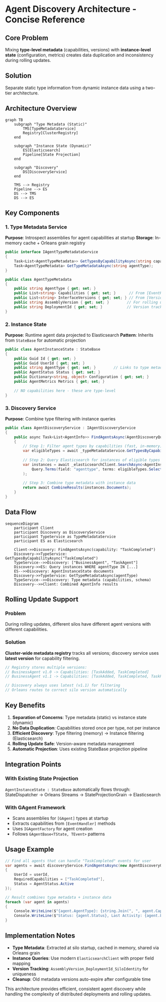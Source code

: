 # Agent Discovery Architecture - Concise Reference

## Core Problem
Mixing **type-level metadata** (capabilities, versions) with **instance-level state** (configuration, metrics) creates data duplication and inconsistency during rolling updates.

## Solution
Separate static type information from dynamic instance data using a two-tier architecture.

## Architecture Overview

```mermaid
graph TB
    subgraph "Type Metadata (Static)"
        TMS[TypeMetadataService]
        Registry[ClusterRegistry]
    end
    
    subgraph "Instance State (Dynamic)"
        ES[Elasticsearch]
        Pipeline[State Projection]
    end
    
    subgraph "Discovery"
        DS[DiscoveryService]
    end
    
    TMS --> Registry
    Pipeline --> ES
    DS --> TMS
    DS --> ES
```

## Key Components

### 1. Type Metadata Service
**Purpose**: Introspect assemblies for agent capabilities at startup
**Storage**: In-memory cache + Orleans grain registry

```csharp
public interface IAgentTypeMetadataService
{
    Task<List<AgentTypeMetadata>> GetTypesByCapabilityAsync(string capability);
    Task<AgentTypeMetadata> GetTypeMetadataAsync(string agentType);
}

public class AgentTypeMetadata
{
    public string AgentType { get; set; }
    public List<string> Capabilities { get; set; }      // From [EventHandler] methods
    public List<string> InterfaceVersions { get; set; } // From [Version] attributes  
    public string AssemblyVersion { get; set; }        // For rolling updates
    public string DeploymentId { get; set; }           // Version tracking
}
```

### 2. Instance State
**Purpose**: Runtime agent data projected to Elasticsearch
**Pattern**: Inherits from `StateBase` for automatic projection

```csharp
public class AgentInstanceState : StateBase
{
    public Guid Id { get; set; }
    public Guid UserId { get; set; }
    public string AgentType { get; set; }        // Links to type metadata
    public AgentStatus Status { get; set; }
    public Dictionary<string, object> Configuration { get; set; }
    public AgentMetrics Metrics { get; set; }
    
    // NO capabilities here - these are type-level
}
```

### 3. Discovery Service
**Purpose**: Combine type filtering with instance queries

```csharp
public class AgentDiscoveryService : IAgentDiscoveryService
{
    public async Task<List<AgentInfo>> FindAgentsAsync(AgentDiscoveryQuery query)
    {
        // Step 1: Filter agent types by capabilities (fast, in-memory)
        var eligibleTypes = await _typeMetadataService.GetTypesByCapabilityAsync(query.Capability);
        
        // Step 2: Query Elasticsearch for instances of eligible types (scalable)
        var instances = await _elasticsearchClient.SearchAsync<AgentInstanceState>(
            Query.Terms(field: "agenttype", terms: eligibleTypes.Select(t => t.AgentType))
        );
        
        // Step 3: Combine type metadata with instance data
        return await CombineResults(instances.Documents);
    }
}
```

## Data Flow

```mermaid
sequenceDiagram
    participant Client
    participant Discovery as DiscoveryService
    participant TypeService as TypeMetadataService
    participant ES as Elasticsearch
    
    Client->>Discovery: FindAgentsAsync(capability: "TaskCompleted")
    Discovery->>TypeService: GetTypesByCapabilityAsync("TaskCompleted")
    TypeService-->>Discovery: ["BusinessAgent", "TaskAgent"]
    Discovery->>ES: Query instances WHERE agentType IN [...]
    ES-->>Discovery: AgentInstanceState documents
    Discovery->>TypeService: GetTypeMetadataAsync(agentType)
    TypeService-->>Discovery: Type metadata (capabilities, schema)
    Discovery-->>Client: Combined AgentInfo results
```

## Rolling Update Support

### Problem
During rolling updates, different silos have different agent versions with different capabilities.

### Solution
**Cluster-wide metadata registry** tracks all versions; discovery service uses **latest version** for capability filtering.

```csharp
// Registry stores multiple versions:
// BusinessAgent v1.0 -> Capabilities: [TaskAdded, TaskCompleted]  
// BusinessAgent v1.1 -> Capabilities: [TaskAdded, TaskCompleted, TaskPrioritized]

// Discovery always uses latest (v1.1) for filtering
// Orleans routes to correct silo version automatically
```

## Key Benefits

1. **Separation of Concerns**: Type metadata (static) vs instance state (dynamic)
2. **No Data Duplication**: Capabilities stored once per type, not per instance
3. **Efficient Discovery**: Type filtering (memory) → Instance filtering (Elasticsearch)
4. **Rolling Update Safe**: Version-aware metadata management
5. **Automatic Projection**: Uses existing StateBase projection pipeline

## Integration Points

### With Existing State Projection
`AgentInstanceState : StateBase` automatically flows through:
StateDispatcher → Orleans Streams → StateProjectionGrain → Elasticsearch

### With GAgent Framework
- Scans assemblies for `[GAgent]` types at startup
- Extracts capabilities from `[EventHandler]` methods
- Uses `IGAgentFactory` for agent creation
- Follows `GAgentBase<TState, TEvent>` patterns

## Usage Example

```csharp
// Find all agents that can handle "TaskCompleted" events for user
var agents = await discoveryService.FindAgentsAsync(new AgentDiscoveryQuery 
{
    UserId = userId,
    RequiredCapabilities = ["TaskCompleted"],
    Status = AgentStatus.Active
});

// Result combines type metadata + instance data
foreach (var agent in agents)
{
    Console.WriteLine($"{agent.AgentType}: {string.Join(", ", agent.Capabilities)}");
    Console.WriteLine($"Status: {agent.Status}, Last Activity: {agent.LastActivity}");
}
```

## Implementation Notes

- **Type Metadata**: Extracted at silo startup, cached in memory, shared via Orleans grain
- **Instance Queries**: Use modern `ElasticsearchClient` with proper field mapping
- **Version Tracking**: `AssemblyVersion_DeploymentId_SiloIdentity` for uniqueness
- **Cleanup**: Old metadata versions auto-expire after configurable time

This architecture provides efficient, consistent agent discovery while handling the complexity of distributed deployments and rolling updates.
